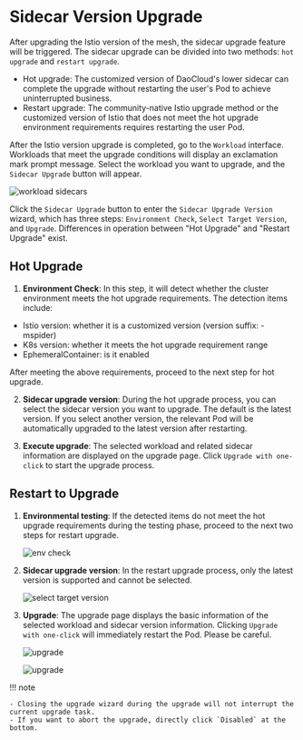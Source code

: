# Sidecar Version Upgrade

After upgrading the Istio version of the mesh, the sidecar upgrade feature will be triggered. The sidecar upgrade can be divided into two methods: `hot upgrade` and `restart upgrade`.

- Hot upgrade: The customized version of DaoCloud's lower sidecar can complete the upgrade without restarting the user's Pod to achieve uninterrupted business.
- Restart upgrade: The community-native Istio upgrade method or the customized version of Istio that does not meet the hot upgrade environment requirements requires restarting the user Pod.

After the Istio version upgrade is completed, go to the `Workload` interface. Workloads that meet the upgrade conditions will display an exclamation mark prompt message. Select the workload you want to upgrade, and the `Sidecar Upgrade` button will appear.

![workload sidecars](https://docs.daocloud.io/daocloud-docs-images/docs/en/docs/mspider/images/sidecar-update01.png)

Click the `Sidecar Upgrade` button to enter the `Sidecar Upgrade Version` wizard, which has three steps: `Environment Check`, `Select Target Version`, and `Upgrade`. Differences in operation between "Hot Upgrade" and "Restart Upgrade" exist.

## Hot Upgrade

1. **Environment Check**: In this step, it will detect whether the cluster environment meets the hot upgrade requirements. The detection items include:

- Istio version: whether it is a customized version (version suffix: -mspider)
- K8s version: whether it meets the hot upgrade requirement range
- EphemeralContainer: is it enabled

After meeting the above requirements, proceed to the next step for hot upgrade.

2. **Sidecar upgrade version**: During the hot upgrade process, you can select the sidecar version you want to upgrade. The default is the latest version. If you select another version, the relevant Pod will be automatically upgraded to the latest version after restarting.

3. **Execute upgrade**: The selected workload and related sidecar information are displayed on the upgrade page. Click `Upgrade with one-click` to start the upgrade process.

## Restart to Upgrade

1. **Environmental testing**: If the detected items do not meet the hot upgrade requirements during the testing phase, proceed to the next two steps for restart upgrade.

    ![env check](https://docs.daocloud.io/daocloud-docs-images/docs/en/docs/mspider/images/SidecarUpdate05.png)

2. **Sidecar upgrade version**: In the restart upgrade process, only the latest version is supported and cannot be selected.

	![select target version](https://docs.daocloud.io/daocloud-docs-images/docs/en/docs/mspider/images/SidecarUpdate06.png)

3. **Upgrade**: The upgrade page displays the basic information of the selected workload and sidecar version information. Clicking `Upgrade with one-click` will immediately restart the Pod. Please be careful.

	![upgrade](https://docs.daocloud.io/daocloud-docs-images/docs/en/docs/mspider/images/SidecarUpdate07.png)

	![upgrade](https://docs.daocloud.io/daocloud-docs-images/docs/en/docs/mspider/images/SidecarUpdate08.png)

!!! note

    - Closing the upgrade wizard during the upgrade will not interrupt the current upgrade task.
    - If you want to abort the upgrade, directly click `Disabled` at the bottom.
